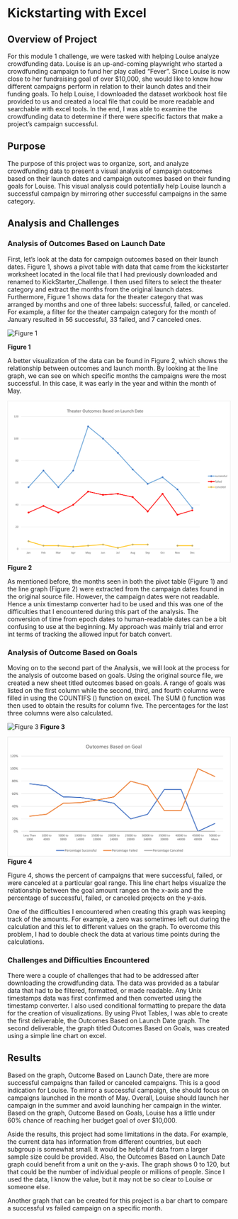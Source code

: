 # Kickstarting with Excel

## Overview of Project 
For this module 1 challenge, we were tasked with helping Louise analyze crowdfunding data. Louise is an up-and-coming playwright who started a crowdfunding campaign to fund her play called “Fever”.  Since Louise is now close to her fundraising goal of over $10,000, she would like to know how different campaigns perform in relation to their launch dates and their funding goals.  To help Louise, I downloaded the dataset workbook host file provided to us and created a local file that could be more readable and searchable with excel tools. In the end, I was able to examine the crowdfunding data to determine if there were specific factors that make a project’s campaign successful.

## Purpose
The purpose of this project was to organize, sort, and analyze crowdfunding data to present a visual analysis of campaign outcomes based on their launch dates and campaign outcomes based on their funding goals for Louise.  This visual analysis could potentially help Louise launch a successful campaign by mirroring other successful campaigns in the same category.

## Analysis and Challenges
### Analysis of Outcomes Based on Launch Date 
First, let’s look at the data for campaign outcomes based on their launch dates.  Figure 1, shows a pivot table with data that came from the kickstarter worksheet located in the local file that I had previously downloaded and renamed to KickStarter_Challenge.  I then used filters to select the theater category and extract the months from the original launch dates. Furthermore, Figure 1 shows data for the theater category that was arranged by months and one of three labels: successful, failed, or canceled. For example, a filter for the theater campaign category for the month of January resulted in 56 successful, 33 failed, and 7 canceled ones.


![Figure 1](https://user-images.githubusercontent.com/115508896/202921935-ae5cacbe-07f9-49d2-abe5-f494982f4f92.png)

**Figure 1**

A better visualization of the data can be found in Figure 2, which shows the relationship between outcomes and launch month.  By looking at the line graph, we can see on which specific months the campaigns were the most successful. In this case, it was early in the year and within the month of May.

![deliverable #1](https://github.com/LLudivina/kickstarter-analysis/blob/main/resources/Theater_Outcomes_vs_Launch.png)
**Figure 2**

As mentioned before, the months seen in both the pivot table (Figure 1) and the line graph (Figure 2) were extracted from the campaign dates found in the original source file. However, the campaign dates were not readable. Hence a unix timestamp converter had to be used and this was one of the difficulties that I encountered during this part of the analysis. The conversion of time from epoch dates to human-readable dates can be a bit confusing to use at the beginning. My approach was mainly trial and error int terms of tracking the allowed input for batch convert. 

### Analysis of Outcome Based on Goals
Moving on to the second part of the Analysis, we will look at the process for the analysis of outcome based on goals.  Using the original source file, we created a new sheet titled outcomes based on goals. A range of goals was listed on the first column while the second, third, and fourth columns were filled in using the COUNTIFS () function on excel.  The SUM () function was then used to obtain the results for column five.  The percentages for the last three columns were also calculated.

![Figure 3](https://user-images.githubusercontent.com/115508896/202922064-07d50247-1897-4e9e-92bf-0a2e699882a3.png)
**Figure 3**


![deliverable #2](https://github.com/LLudivina/kickstarter-analysis/blob/main/resources/Outcomes_vs_Goals.png)
**Figure 4**

Figure 4, shows the percent of campaigns that were successful, failed, or were canceled at a particular goal range.  This line chart helps visualize the relationship between the goal amount ranges on the x-axis and the percentage of successful, failed, or canceled projects on the y-axis. 

One of the difficulties I encountered when creating this graph was keeping track of the amounts. For example, a zero was sometimes left out during the calculation and this let to different values on the graph. To overcome this problem, I had to double check the data at various time points during the calculations.

### Challenges and Difficulties Encountered
There were a couple of challenges that had to be addressed after downloading the crowdfunding data. The data was provided as a tabular data that had to be filtered, formatted, or made readable. Any Unix timestamps data was first confirmed and then converted using the timestamp converter. I also used conditional formatting to prepare the data for the creation of visualizations. By using Pivot Tables, I was able to create the first deliverable, the Outcomes Based on Launch Date graph. The second deliverable, the graph titled Outcomes Based on Goals, was created using a simple line chart on excel.

## Results
Based on the graph, Outcome Based on Launch Date, there are more successful campaigns than failed or canceled campaigns. This is a good indication for Louise. To mirror a successful campaign, she should focus on campaigns launched in the month of May. Overall, Louise should launch her campaign in the summer and avoid launching her campaign in the winter.
Based on the graph, Outcome Based on Goals, Louise has a little under 60% chance of reaching her budget goal of over $10,000.

Aside the results, this project had some limitations in the data. For example, the current data has information from different countries, but each subgroup is somewhat small. It would be helpful if data from a larger sample size could be provided. Also, the Outcomes Based on Launch Date graph could benefit from a unit on the y-axis. The graph shows 0 to 120, but that could be the number of individual people or millions of people. Since I used the data, I know the value, but it may not be so clear to Louise or someone else.

Another graph that can be created for this project is a bar chart to compare a successful vs failed campaign on a specific month.



